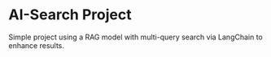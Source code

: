 # AI-Search Project

Simple project using a RAG model with multi-query search via LangChain to enhance results.
